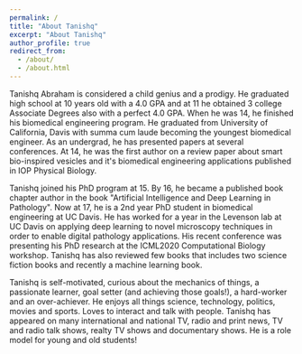 ```yaml
---
permalink: /
title: "About Tanishq"
excerpt: "About Tanishq"
author_profile: true
redirect_from:
  - /about/
  - /about.html
---
```


Tanishq Abraham is considered a child genius and a prodigy. He graduated high school at 10 years old with a 4.0 GPA and at 11 he obtained 3 college Associate Degrees also with a perfect 4.0 GPA. When he was 14, he finished his biomedical engineering program. He graduated from University of California, Davis with summa cum laude becoming the youngest biomedical engineer. As an undergrad, he has presented papers at several conferences. At 14, he was the first author on a review paper about smart bio-inspired vesicles and it's biomedical engineering applications published in IOP Physical Biology.

Tanishq joined his PhD program at 15. By 16, he became a published book chapter author in the book "Artificial Intelligence and Deep Learning in Pathology". Now at 17, he is a 2nd year PhD student in biomedical engineering at UC Davis. He has worked for a year in the Levenson lab at UC Davis on applying deep learning to novel microscopy techniques in order to enable digital pathology applications. His recent conference was presenting his PhD research at the ICML2020 Computational Biology workshop. Tanishq has also reviewed few books that includes two science fiction books and recently a machine learning book.

Tanishq is self-motivated, curious about the mechanics of things, a passionate learner, goal setter (and achieving those goals!), a hard-worker and an over-achiever. He enjoys all things science, technology, politics, movies and sports. Loves to interact and talk with people. Tanishq has appeared on many international and national TV, radio and print news, TV and radio talk shows, realty TV shows and documentary shows. He is a role model for young and old students!
